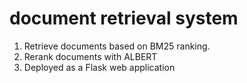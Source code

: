 # document retrieval system
1. Retrieve documents based on BM25 ranking.
2. Rerank documents with ALBERT
3. Deployed as a Flask web application